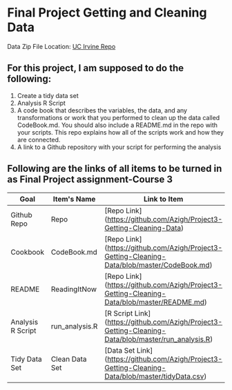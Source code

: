 # Final Project Getting and Cleaning Data


Data Zip File Location: [UC Irvine Repo](https://d396qusza40orc.cloudfront.net/getdata%2Fprojectfiles%2FUCI%20HAR%20Dataset.zip)


## For this project, I am supposed to do the following:
1. Create a tidy data set 
2. Analysis R Script
3. A code book that describes the variables, the data, and any transformations or work that you performed to clean up the data called CodeBook.md. You should also include a README.md in the repo with your scripts. This repo explains how all of the scripts work and how they are connected.
4. A link to a Github repository with your script for performing the analysis

## Following are the links of all items to be turned in as Final Project assignment-Course 3

Goal | Item's Name | Link to Item
---- | ----------- | ----
Github Repo | Repo |  [Repo Link] (https://github.com/Azigh/Project3-Getting-Cleaning-Data)
Cookbook | CodeBook.md |  [Repo Link] (https://github.com/Azigh/Project3-Getting-Cleaning-Data/blob/master/CodeBook.md)
README | ReadingItNow |  [Repo Link] (https://github.com/Azigh/Project3-Getting-Cleaning-Data/blob/master/README.md)
Analysis R Script |  run_analysis.R |  [R Script Link] (https://github.com/Azigh/Project3-Getting-Cleaning-Data/blob/master/run_analysis.R)
Tidy Data Set |  Clean Data Set |  [Data Set Link] (https://github.com/Azigh/Project3-Getting-Cleaning-Data/blob/master/tidyData.csv)

